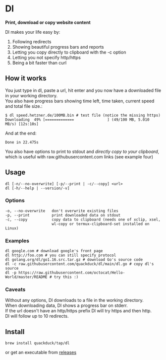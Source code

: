 # Dl

**Print, download or copy website content**

Dl makes your life easy by:
1. Following redirects
2. Showing beautiful progress bars and reports
3. Letting you copy directly to clipboard with the -c option
4. Letting you not specify http/https
5. Being a bit faster than curl


## How it works
You just type in dl, paste a url, hit enter and you now have a downloaded file in your working directory.   
You also have progress bars showing time left, time taken, current speed and total file size.:
```
$ dl speed.hetzner.de/100MB.bin # test file (notice the missing https)
Downloading  49% [=============               ] (49/100 MB, 5.010 MB/s) [12s:10s]
```
And at the end:
```
Done in 22.475s
```

You also have options to print to stdout and _directly copy to your clipboard_, which is useful with raw.githubusercontent.com links (see example four)
## Usage
```
dl [-n/--no-overwrite] [-p/--print | -c/--copy] <url>
dl [-h/--help | --version/-v]
```

### Options
```text
-o, --no-overwrite   don't overwrite existing files
-p, --print          print downloaded data on stdout
-c, --copy           copy data to clipboard (needs one of xclip, xsel,
                     wl-copy or termux-clipboard-set installed on Linux)
```

### Examples

```shell
dl google.com # download google's front page
dl http://foo.com # you can still specify protocol
dl golang.org/dl/go1.16.src.tar.gz # download Go's source code
dl -c raw.githubusercontent.com/quackduck/dl/main/dl.go # copy dl's source
dl -p https://raw.githubusercontent.com/octocat/Hello-World/master/README # try this :)
```

### Caveats
Without any options, Dl downloads to a file in the working directory.  
When downloading data, Dl shows a progress bar on stderr.  
If the url doesn't have an http/https prefix Dl will try https and then http.  
Dl will follow up to 10 redirects.

## Install

```shell
brew install quackduck/tap/dl
```
or get an executable from [releases](https://github.com/quackduck/dl/releases)
